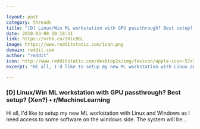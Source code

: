 ```yaml
---

layout: post
category: threads
title: "[D] Linux/Win ML workstation with GPU passthrough? Best setup? (Xen?)"
date: 2018-03-08 20:18:11
link: https://vrhk.co/2HicBbL
image: https://www.redditstatic.com/icon.png
domain: reddit.com
author: "reddit"
icon: http://www.redditstatic.com/desktop2x/img/favicon/apple-icon-57x57.png
excerpt: "Hi all, I'd like to setup my new ML workstation with Linux and Windows as I need access to some software on the windows side. The system will be..."

---
```


### [D] Linux/Win ML workstation with GPU passthrough? Best setup? (Xen?) • r/MachineLearning

Hi all, I'd like to setup my new ML workstation with Linux and Windows as I need access to some software on the windows side. The system will be...